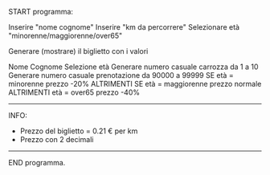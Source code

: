 START programma:

Inserire "nome cognome"
Inserire "km da percorrere"
Selezionare età "minorenne/maggiorenne/over65"

Generare (mostrare) il biglietto con i valori

Nome Cognome
Selezione età
Generare numero casuale carrozza da 1 a 10
Generare numero casuale prenotazione da 90000 a 99999
SE età = minorenne
    prezzo -20%
ALTRIMENTI SE età = maggiorenne
    prezzo normale
ALTRIMENTI età = over65
    prezzo -40%

******** 
INFO:
- Prezzo del biglietto = 0.21 € per km
- Prezzo con 2 decimali
********

END programma.